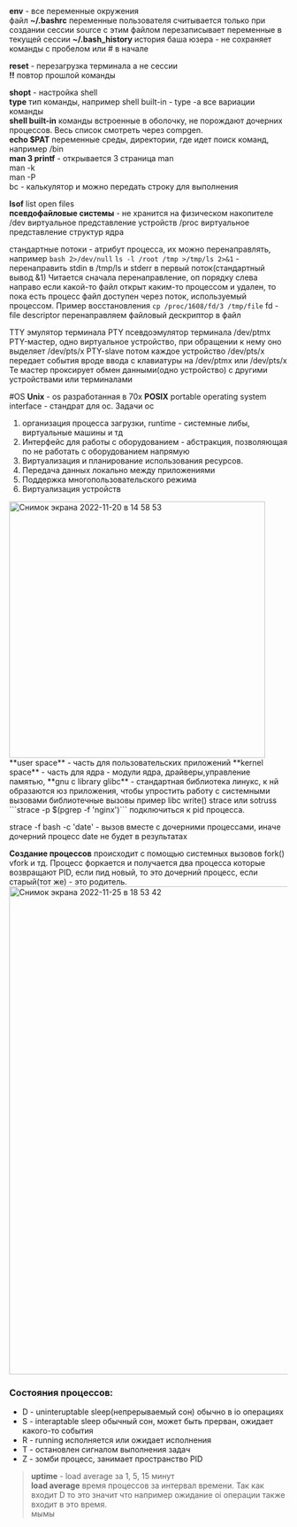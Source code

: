 **env** - все переменные окружения  
файл **~/.bashrc** переменные пользователя считывается только при создании сессии source с этим файлом перезаписывает переменные в текущей сессии
**~/.bash_history** история баша юзера - не сохраняет команды с пробелом или # в начале  

**reset** - перезагрузка терминала  а не сессии  
**!!** повтор прошлой команды  

**shopt** - настройка shell  
**type** <command> тип команды, например shell built-in - type -a <comand> все вариации команды  
**shell built-in** команды встроенные в оболочку, не порождают дочерних процессов. Весь список смотреть через compgen.  
**echo $PAT** переменные среды, директории, где идет поиск команд, например /bin  
**man 3 printf** - открывается 3 страница man  
man -k <keyword>  
man -P <pager>  
bc - калькулятор и можно передать строку для выполнения

**lsof**  list open files  
**псевдофайловые системы** - не хранится на физическом накопителе
/dev виртуальное представление устройств
/proc виртуальное представление структур ядра
  
стандартные потоки - атрибут процесса, их можно перенаправлять, например ```bash 2>/dev/null```
```ls -l /root /tmp >/tmp/ls 2>&1``` - перенаправить stdin в /tmp/ls и stderr в первый поток(стандартный вывод &1) Читается сначала перенаправление, оп порядку слева направо
если какой-то файл открыт каким-то процессом и удален, то пока есть процесс файл доступен через поток, используемый процессом.
Пример восстановления ```cp /proc/1608/fd/3 /tmp/file``` fd - file descriptor перенаправляем файловый дескриптор в файл

TTY эмулятор терминала
PTY псевдоэмулятор терминала
/dev/ptmx PTY-мастер, одно виртуальное устройство, при обращении к нему оно выделяет
/dev/pts/x PTY-slave потом каждое устройство /dev/pts/x передает события вроде ввода с клавиатуры на /dev/ptmx или /dev/pts/x Те мастер проксирует обмен данными(одно устройство) с другими устройствами или терминалами

  
 
  
  
#OS
**Unix** - os разработанная в 70х
**POSIX** portable operating system interface - стандрат для ос.
Задачи ос 
1. организация процесса загрузки, runtime - системные либы, виртуальные машины  и тд
2. Интерфейс для работы с оборудованием - абстракция, позволяющая по не работать с оборудованием напрямую
3. Виртуализация и планирование использования ресурсов.
4. Передача данных локально между приложениями
5. Поддержка многопользовательского режима 
6. Виртуализация устройств
  <img width="463" alt="Снимок экрана 2022-11-20 в 14 58 53" src="https://user-images.githubusercontent.com/53166911/202898504-221e8a81-5cb0-4833-b1ef-9e5fe7f3ce57.png">
**user space** - часть для пользовательских приложений    
**kernel space** - часть для ядра - модули ядра, драйверы,управление памятью,     
**gnu c library glibc** - стандартная библиотека линукс, к нй образаются юз приложения, чтобы упростить работу с системными вызовами     
библиотечные вызовы пример libc write()  
strace или sotruss    
```strace -p $(pgrep -f 'nginx')``` подключиться к pid процесса.   

strace -f bash -c 'date' - вызов вместе с дочерними процессами, иначе дочерний процесс date не будет в результатах    
  
**Создание процессов** происходит с помощью системных вызовов fork() vfork и тд. Процесс форкается и получается два процесса которые возвращают PID, если пид новый, то это дочерний процесс, если старый(тот же) - это родитель. 
  <img width="881" alt="Снимок экрана 2022-11-25 в 18 53 42" src="https://user-images.githubusercontent.com/53166911/204010328-caf2a0ba-5e38-4986-ab48-d655a8da2fc1.png">
  ### Состояния процессов:
  - D - uninteruptable sleep(непрерываемый сон) обычно в io операциях
  - S - interaptable sleep обычный сон, может быть прерван, ожидает какого-то события
  - R - running исполняется или ожидает исполнения
  - T - остановлен сигналом выполнения задач
  - Z - зомби процесс, занимает пространство PID
  
 > **uptime** - load average за 1, 5, 15 минут  
 **load average** время процессов за интервал времени. Так как входит D то это значит что например ожидание oi операции также входит в это время.  
мымы
